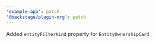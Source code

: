 ```yaml
---
'example-app': patch
'@backstage/plugin-org': patch
---
```


Added `entityFilterKind` property for `EntityOwnershipCard`
